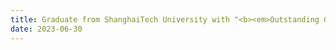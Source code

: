 ```yaml
---
title: Graduate from ShanghaiTech University with "<b><em>Outstanding Graduate</em></b>".
date: 2023-06-30
---
```

